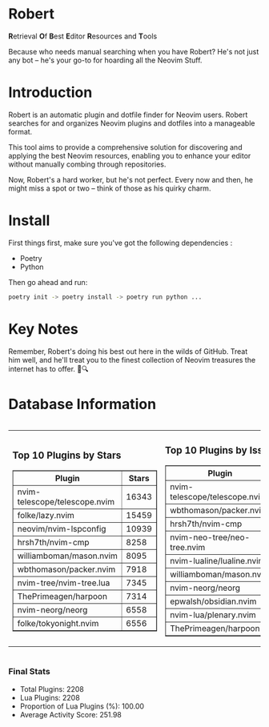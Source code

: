 # Robert

**R**etrieval
**O**f
**B**est
**E**ditor
**R**esources and
**T**ools

Because who needs manual searching when you have Robert?
He's not just any bot – he's your go-to for hoarding all the Neovim Stuff.

# Introduction
Robert is an automatic plugin and dotfile finder for Neovim users. Robert searches for and organizes Neovim plugins and dotfiles into a manageable format.

This tool aims to provide a comprehensive solution for discovering and applying the best Neovim resources, enabling you to enhance your editor without manually combing through repositories.

Now, Robert's a hard worker, but he's not perfect. Every now and then, he might miss a spot or two – think of those as his quirky charm. 

# Install
 First things first, make sure you've got the following dependencies :
  - Poetry 
  - Python 

Then go ahead and run:

```bash
poetry init -> poetry install -> poetry run python ...
```
# Key Notes

Remember, Robert's doing his best out here in the wilds of GitHub. Treat him well, and he'll treat you to the finest collection of Neovim treasures the internet has to offer. 🎩🔍


# Database Information

<div style='display:flex;flex-direction:row;justify-content:space-between;'><table><tr><td><h3>Top 10 Plugins by Stars</h3><table border="1"><tr><th>Plugin</th><th>Stars</th></tr><tr><td>nvim-telescope/telescope.nvim</td><td>16343</td></tr><tr><td>folke/lazy.nvim</td><td>15459</td></tr><tr><td>neovim/nvim-lspconfig</td><td>10939</td></tr><tr><td>hrsh7th/nvim-cmp</td><td>8258</td></tr><tr><td>williamboman/mason.nvim</td><td>8095</td></tr><tr><td>wbthomason/packer.nvim</td><td>7918</td></tr><tr><td>nvim-tree/nvim-tree.lua</td><td>7345</td></tr><tr><td>ThePrimeagen/harpoon</td><td>7314</td></tr><tr><td>nvim-neorg/neorg</td><td>6558</td></tr><tr><td>folke/tokyonight.nvim</td><td>6556</td></tr></table></td><td><h3>Top 10 Plugins by Issues</h3><table border="1"><tr><th>Plugin</th><th>Issues</th></tr><tr><td>nvim-telescope/telescope.nvim</td><td>397</td></tr><tr><td>wbthomason/packer.nvim</td><td>307</td></tr><tr><td>hrsh7th/nvim-cmp</td><td>291</td></tr><tr><td>nvim-neo-tree/neo-tree.nvim</td><td>237</td></tr><tr><td>nvim-lualine/lualine.nvim</td><td>235</td></tr><tr><td>williamboman/mason.nvim</td><td>217</td></tr><tr><td>nvim-neorg/neorg</td><td>187</td></tr><tr><td>epwalsh/obsidian.nvim</td><td>177</td></tr><tr><td>nvim-lua/plenary.nvim</td><td>150</td></tr><tr><td>ThePrimeagen/harpoon</td><td>125</td></tr></table></td><td><h3>Top 10 Plugins by Forks</h3><table border="1"><tr><th>Plugin</th><th>Forks</th></tr><tr><td>neovim/nvim-lspconfig</td><td>2101</td></tr><tr><td>nvim-telescope/telescope.nvim</td><td>851</td></tr><tr><td>nvim-tree/nvim-tree.lua</td><td>609</td></tr><tr><td>nvim-lualine/lualine.nvim</td><td>474</td></tr><tr><td>folke/tokyonight.nvim</td><td>443</td></tr><tr><td>hrsh7th/nvim-cmp</td><td>412</td></tr><tr><td>ThePrimeagen/harpoon</td><td>385</td></tr><tr><td>folke/lazy.nvim</td><td>375</td></tr><tr><td>jackMort/ChatGPT.nvim</td><td>321</td></tr><tr><td>nvim-lua/plenary.nvim</td><td>289</td></tr></table></td></tr></table></div>

### Final Stats
- Total Plugins: 2208
- Lua Plugins: 2208
- Proportion of Lua Plugins (%): 100.00
- Average Activity Score: 251.98
